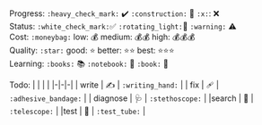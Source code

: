 Progress: `:heavy_check_mark:` :heavy_check_mark: `:construction:` :construction: `:x:`: :x:  
Status: `:white_check_mark:`:white_check_mark:  `:rotating_light:`:rotating_light: `:warning:` :warning:  
Cost: `:moneybag:` low: :moneybag: medium: :moneybag::moneybag: high: :moneybag::moneybag::moneybag:  
Quality: `:star:` good: :star: better: :star::star: best: :star::star::star:  
Learning: `:books:` :books: `:notebook:` :notebook: `:book:` :book:  

Todo: 
| | | |
|-|-|-|
| write | :writing_hand: | `:writing_hand:` |
| fix | :adhesive_bandage: | `:adhesive_bandage:` |
| diagnose | :stethoscope: | `:stethoscope:` |
|search | :telescope: | `:telescope:` |
|test | :test_tube: | `:test_tube:` |
